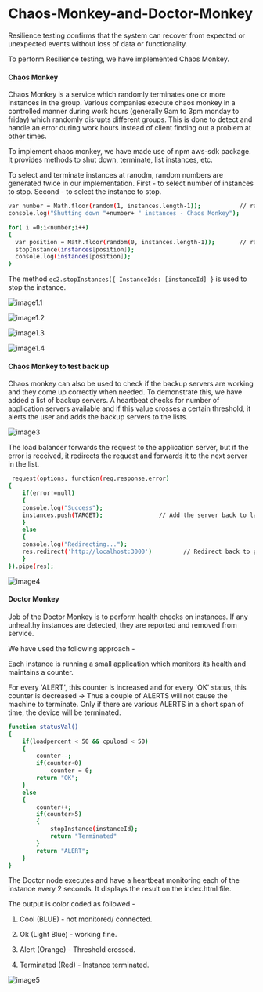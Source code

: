 # Chaos-Monkey-and-Doctor-Monkey

Resilience testing confirms that the system can recover from expected or unexpected events without loss of data or functionality. 

To perform Resilience testing, we have implemented Chaos Monkey.

#### Chaos Monkey
Chaos Monkey is a service which randomly terminates one or more instances in the group. Various companies execute chaos monkey in a controlled manner during work hours (generally 9am to 3pm monday to friday) which randomly disrupts different groups. This is done to detect and handle an error during work hours instead of client finding out a problem at other times.

To implement chaos monkey, we have made use of npm aws-sdk package. It provides methods to shut down, terminate, list instances, etc. 

To select and terminate instances at ranodm, random numbers are generated twice in our implementation. First - to select number of instances to stop. Second - to select the instance to stop.

```sh
var number = Math.floor(random(1, instances.length-1));           // random number of instances to shut down
console.log("Shutting down "+number+ " instances - Chaos Monkey");

for( i =0;i<number;i++)
{
  var position = Math.floor(random(0, instances.length-1));       // random instance 
  stopInstance(instances[position]);
  console.log(instances[position]);
}
```

The method `ec2.stopInstances({ InstanceIds: [instanceId] }` is used to stop the instance.

![image1.1](/img/c1.png)

![image1.2](/img/chaos2.JPG)

![image1.3](/img/c3.png)

![image1.4](/img/c4.png)

#### Chaos Monkey to test back up
Chaos monkey can also be used to check if the backup servers are working and they come up correctly when needed. To demonstrate this, we have added a list of backup servers. A heartbeat checks for number of application servers available and if this value crosses a certain threshold, it alerts the user and adds the backup servers to the lists.

![image3](/img/backup.png)

The load balancer forwards the request to the application server, but if the error is received, it redirects the request and forwards it to the next server in the list.

```sh
 request(options, function(req,response,error)
{
	if(error!=null)
	{
	console.log("Success");
	instances.push(TARGET);			       // Add the server back to last position in the list
	}
	else
	{
	console.log("Redirecting...");
	res.redirect('http://localhost:3000')         // Redirect back to proxy to be handles by next server.
	}
}).pipe(res);
```

![image4](/img/redirect.png)


#### Doctor Monkey
Job of the Doctor Monkey is to perform health checks on instances. If any unhealthy instances are detected, they are reported and removed from service.

We have used the following approach - 

Each instance is running a small application which monitors its health and maintains a counter.

For every 'ALERT', this counter is increased and for every 'OK' status, this counter is decreased -> Thus a couple of ALERTS will not cause the machine to terminate. Only if there are various ALERTS in a short span of time, the device will be terminated.

```sh
function statusVal() 
{
	if(loadpercent < 50 && cpuload < 50)
	{
		counter--;
		if(counter<0)
			counter = 0;
		return "OK";
	}
	else
	{
		counter++;
		if(counter>5)
		{
			stopInstance(instanceId);
			return "Terminated"
		}
		return "ALERT";
	}
}

```

The Doctor node executes and have a heartbeat monitoring each of the instance every 2 seconds. It displays the result on the index.html file.

The output is color coded as followed -

1. Cool (BLUE) - not monitored/ connected.

2. Ok (Light Blue) - working fine.

3. Alert (Orange) - Threshold crossed.

4. Terminated (Red) - Instance terminated.


![image5](/img/doctor.jpg)
